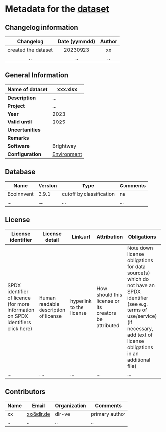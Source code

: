 # Metadata for the [dataset](dataset.xlsx)

## Changelog information
|    **Changelog**    | **Date (yymmdd)** | **Author** |
|:-------------------:|:-----------------:|:----------:|
| created the dataset | 20230923          | xx         |
|        ..           |           ..      |         .. |

## General Information
| **Name of dataset** | xxx.xlsx                                |
|---------------------|-----------------------------------------|
| **Description**     | ...                                     |
| **Project**         | ...                                     |
| **Year**            | 2023                                    |
| **Valid until**     | 2025                                    |
| **Uncertanities**   |                                         |
| **Remarks**         |                                         |
| **Software**        | Brightway                               |
| **Configuration**   |   [Environment](environment.yml)        |


## Database
| Name      | Version   |Type               |Comments       |
|-----------|-----------|-------------------|---------------|
|Ecoinnvent |3.9.1      |cutoff by classification|na        |
|...        |....       |...                |...            |

## License
| License identifier  | License detail |Link/url|Attribution|Obligations|Comments|
|---------------------|----------------|--------|-----------|-----------|--------|
|SPDX identifier of licence (for more information on SPDX identifiers click here)| Human readable description of license| hyperlink to the license| How should this license or its creators be attributed| Note down license obligations for data source(s) which do not have an SPDX identifier (see e.g. terms of use/service) (if necessary, add text of license obligations in an additional file)| any other comments required for future use of this license
|...                    |....           |...    |...        |...        |...    |

## Contributors

| Name      | Email     |Organization   |Comments|
|-----------|-----------|---------------|--------|
|xx|xx@dlr.de|dlr-ve|primary author|
|..         |..         |..             |..      |